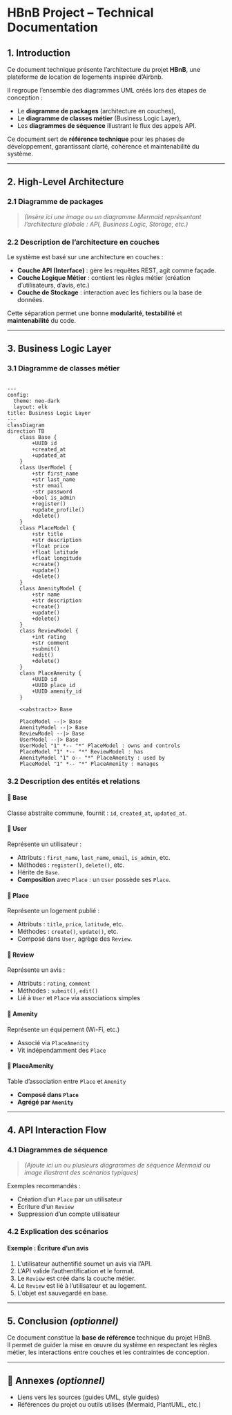 # HBnB Project – Technical Documentation

## 1. Introduction

Ce document technique présente l’architecture du projet **HBnB**, une plateforme de location de logements inspirée d’Airbnb.

Il regroupe l’ensemble des diagrammes UML créés lors des étapes de conception :
- Le **diagramme de packages** (architecture en couches),
- Le **diagramme de classes métier** (Business Logic Layer),
- Les **diagrammes de séquence** illustrant le flux des appels API.

Ce document sert de **référence technique** pour les phases de développement, garantissant clarté, cohérence et maintenabilité du système.

---

## 2. High-Level Architecture

### 2.1 Diagramme de packages

> *(Insère ici une image ou un diagramme Mermaid représentant l’architecture globale : API, Business Logic, Storage, etc.)*

### 2.2 Description de l’architecture en couches

Le système est basé sur une architecture en couches :

- **Couche API (Interface)** : gère les requêtes REST, agit comme façade.
- **Couche Logique Métier** : contient les règles métier (création d’utilisateurs, d’avis, etc.)
- **Couche de Stockage** : interaction avec les fichiers ou la base de données.

Cette séparation permet une bonne **modularité**, **testabilité** et **maintenabilité** du code.

---

## 3. Business Logic Layer

### 3.1 Diagramme de classes métier

```mermaid

---
config:
  theme: neo-dark
  layout: elk
title: Business Logic Layer
---
classDiagram
direction TB
    class Base {
	    +UUID id
	    +created_at
	    +updated_at
    }
    class UserModel {
	    +str first_name
	    +str last_name
	    +str email
	    -str password
	    +bool is_admin
	    +register()
	    +update_profile()
	    +delete()
    }
    class PlaceModel {
	    +str title
	    +str description
	    +float price
	    +float latitude
	    +float longitude
	    +create()
	    +update()
	    +delete()
    }
    class AmenityModel {
	    +str name
	    +str description
	    +create()
	    +update()
	    +delete()
    }
    class ReviewModel {
	    +int rating
	    +str comment
	    +submit()
	    +edit()
	    +delete()
    }
    class PlaceAmenity {
	    +UUID id
	    +UUID place_id
	    +UUID amenity_id
    }

	<<abstract>> Base

    PlaceModel --|> Base
    AmenityModel --|> Base
    ReviewModel --|> Base
    UserModel --|> Base
    UserModel "1" *-- "*" PlaceModel : owns and controls
    PlaceModel "1" *-- "*" ReviewModel : has
    AmenityModel "1" o-- "*" PlaceAmenity : used by
    PlaceModel "1" *-- "*" PlaceAmenity : manages
```

### 3.2 Description des entités et relations

#### 🔸 Base
Classe abstraite commune, fournit : `id`, `created_at`, `updated_at`.

#### 🔸 User
Représente un utilisateur :
- Attributs : `first_name`, `last_name`, `email`, `is_admin`, etc.
- Méthodes : `register()`, `delete()`, etc.
- Hérite de `Base`.
- **Composition** avec `Place` : un `User` possède ses `Place`.

#### 🔸 Place
Représente un logement publié :
- Attributs : `title`, `price`, `latitude`, etc.
- Méthodes : `create()`, `update()`, etc.
- Composé dans `User`, agrège des `Review`.

#### 🔸 Review
Représente un avis :
- Attributs : `rating`, `comment`
- Méthodes : `submit()`, `edit()`
- Lié à `User` et `Place` via associations simples

#### 🔸 Amenity
Représente un équipement (Wi-Fi, etc.)
- Associé via `PlaceAmenity`
- Vit indépendamment des `Place`

#### 🔸 PlaceAmenity
Table d’association entre `Place` et `Amenity`
- **Composé dans `Place`**
- **Agrégé par `Amenity`**

---

## 4. API Interaction Flow

### 4.1 Diagrammes de séquence

> *(Ajoute ici un ou plusieurs diagrammes de séquence Mermaid ou image illustrant des scénarios typiques)*

Exemples recommandés :
- Création d’un `Place` par un utilisateur
- Écriture d’un `Review`
- Suppression d’un compte utilisateur

### 4.2 Explication des scénarios

#### Exemple : Écriture d’un avis

1. L’utilisateur authentifié soumet un avis via l’API.
2. L’API valide l’authentification et le format.
3. Le `Review` est créé dans la couche métier.
4. Le `Review` est lié à l’utilisateur et au logement.
5. L’objet est sauvegardé en base.

---

## 5. Conclusion *(optionnel)*

Ce document constitue la **base de référence** technique du projet HBnB.  
Il permet de guider la mise en œuvre du système en respectant les règles métier, les interactions entre couches et les contraintes de conception.

---

## 📎 Annexes *(optionnel)*

- Liens vers les sources (guides UML, style guides)
- Références du projet ou outils utilisés (Mermaid, PlantUML, etc.)
